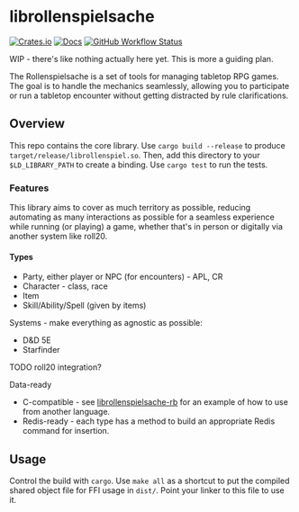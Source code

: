 # librollenspielsache

[![Crates.io](https://img.shields.io/crates/d/librollenspielsache)](https://crates.io/crates/librollenspielsache)
[![Docs](https://docs.rs/librollenspielsache/badge.svg)](https://docs.rs/librollenspielsache)
[![GitHub Workflow Status](https://img.shields.io/github/workflow/status/deciduously/librollenspielsache/Rust)](https://github.com/deciduously/librollenspielsache/actions)

WIP - there's like nothing actually here yet.  This is more a guiding plan.

The Rollenspielsache is a set of tools for managing tabletop RPG games.  The goal is to handle the mechanics seamlessly, allowing you to participate or run a tabletop encounter without getting distracted by rule clarifications.

## Overview

This repo contains the core library.  Use `cargo build --release` to produce `target/release/librollenspiel.so`.  Then, add this directory to your `$LD_LIBRARY_PATH` to create a binding.  Use `cargo test` to run the tests.

### Features

This library aims to cover as much territory as possible, reducing automating as many interactions as possible for a seamless experience while running (or playing) a game, whether that's in person or digitally via another system like roll20.

#### Types

* Party, either player or NPC (for encounters) - APL, CR
* Character - class, race
* Item
* Skill/Ability/Spell (given by items)

Systems - make everything as agnostic as possible:

* D&D 5E
* Starfinder

TODO roll20 integration?

Data-ready

* C-compatible - see [librollenspielsache-rb](https://github.com/deciduously/librollenspielsache-rb) for an example of how to use from another language.
* Redis-ready - each type has a method to build an appropriate Redis command for insertion.

## Usage

Control the build with `cargo`.  Use `make all` as a shortcut to put the compiled shared object file for FFI usage in `dist/`.  Point your linker to this file to use it.
